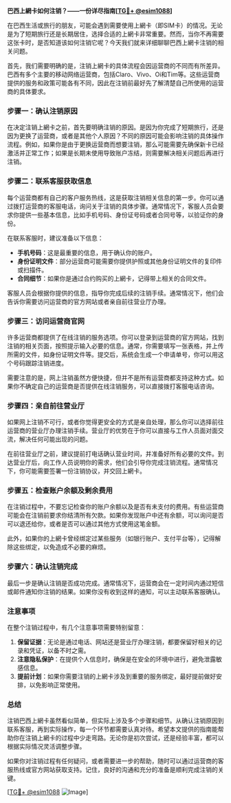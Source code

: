 **巴西上網卡如何注销？——一份详尽指南[[TG💪+ @esim1088](https://t.me/s/esim1088)]**

在巴西生活或旅行的朋友，可能会遇到需要使用上網卡（即SIM卡）的情况。无论是为了短期旅行还是长期居住，选择合适的上網卡非常重要。然而，当你不再需要这张卡时，是否知道该如何注销它呢？今天我们就来详细聊聊巴西上網卡注销的相关问题。

首先，我们需要明确的是，注销上網卡的具体流程会因运营商的不同而有所差异。巴西有多个主要的移动网络运营商，包括Claro、Vivo、Oi和Tim等。这些运营商提供的服务和政策可能各有不同，因此在注销前最好先了解清楚自己所使用的运营商的具体要求。

### 步骤一：确认注销原因

在决定注销上網卡之前，首先要明确注销的原因。是因为你完成了短期旅行，还是因为更换了运营商，或者是其他个人原因？不同的原因可能会影响注销的具体操作流程。例如，如果你是由于更换运营商而想要注销，那么可能需要先确保新卡已经激活并正常工作；如果是长期未使用导致账户冻结，则需要解决相关问题后再进行注销。

### 步骤二：联系客服获取信息

每个运营商都有自己的客户服务热线，这是获取注销相关信息的第一步。你可以通过拨打运营商的客服电话，询问关于注销的具体步骤。通常情况下，客服人员会要求你提供一些基本信息，比如手机号码、身份证号码或者合同号等，以验证你的身份。

在联系客服时，建议准备以下信息：

- **手机号码**：这是最重要的信息，用于确认你的账户。
- **身份证明文件**：部分运营商可能需要你提供护照或其他身份证明文件的复印件或扫描件。
- **合同细节**：如果你是通过合约购买的上網卡，记得带上相关的合同文件。

客服人员会根据你提供的信息，指导你完成后续的注销手续。通常情况下，他们会告诉你需要访问运营商的官方网站或者亲自前往营业厅办理。

### 步骤三：访问运营商官网

许多运营商都提供了在线注销的服务选项。你可以登录到运营商的官方网站，找到注销的相关页面，按照提示输入必要的信息。通常，你需要填写一张表格，并上传所需的文件，如身份证明文件等。提交后，系统会生成一个申请单号，你可以用这个号码跟踪注销进度。

需要注意的是，网上注销虽然方便快捷，但并不是所有运营商都支持这种方式。如果你不确定自己的运营商是否提供在线注销服务，可以直接拨打客服电话咨询。

### 步骤四：亲自前往营业厅

如果网上注销不可行，或者你觉得更安全的方式是亲自处理，那么你可以选择前往运营商的营业厅办理注销手续。营业厅的优势在于你可以直接与工作人员面对面交流，解决任何可能出现的问题。

在前往营业厅之前，建议提前打电话确认营业时间，并准备好所有必要的文件。到达营业厅后，向工作人员说明你的需求，他们会引导你完成注销流程。通常情况下，你可能需要签署一份注销协议，并交回上網卡。

### 步骤五：检查账户余额及剩余费用

在注销过程中，不要忘记检查你的账户余额以及是否有未支付的费用。有些运营商可能会在注销前要求你结清所有欠款。如果你发现账户中还有余额，可以询问是否可以退还给你，或者是否可以通过其他方式使用这笔金额。

此外，如果你的上網卡曾经绑定过某些服务（如银行账户、支付平台等），记得解除这些绑定，以免造成不必要的麻烦。

### 步骤六：确认注销完成

最后一步是确认注销是否成功完成。通常情况下，运营商会在一定时间内通过短信或邮件通知你注销的结果。如果你没有收到这样的通知，可以主动联系客服确认。

### 注意事项

在整个注销过程中，有几个注意事项需要特别留意：

1. **保留证据**：无论是通过电话、网站还是营业厅办理注销，都要保留好相关的记录和凭证，以备不时之需。
2. **注意隐私保护**：在提供个人信息时，确保是在安全的环境中进行，避免泄露敏感信息。
3. **提前计划**：如果你需要注销的上網卡涉及到重要的服务绑定，最好提前做好安排，以免影响正常使用。

### 总结

注销巴西上網卡虽然看似简单，但实际上涉及多个步骤和细节。从确认注销原因到联系客服，再到实际操作，每一个环节都需要认真对待。希望本文提供的指南能帮助你在注销上網卡的过程中少走弯路。无论你是初次尝试，还是经验丰富，都可以根据实际情况灵活调整步骤。

如果你对注销过程有任何疑问，或者需要进一步的帮助，随时可以通过运营商的客服热线或官方网站获取支持。记住，良好的沟通和充分的准备是顺利完成注销的关键。

[[TG💪+ @esim1088](https://t.me/s/esim1088) ![Image](https://i.postimg.cc/4NQfJmqS/Snipaste-2025-05-13-00-14-12.png)]
